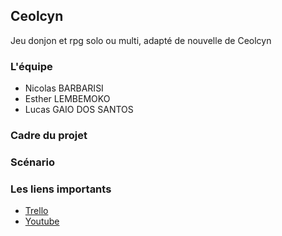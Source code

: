 ## Ceolcyn

Jeu donjon et rpg solo ou multi, adapté de nouvelle de Ceolcyn

### L'équipe

- Nicolas BARBARISI
- Esther LEMBEMOKO
- Lucas GAIO DOS SANTOS

### Cadre du projet

### Scénario 

### Les liens importants

- [Trello](https://trello.com/b/f9yrZC1a/team-burton)
- [Youtube](https://www.youtube.com/channel/UC8rv6HyQJmfPdnSm0M5SG6w)


